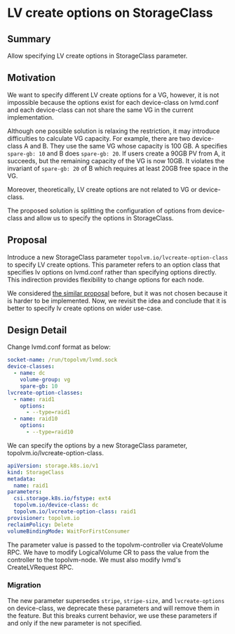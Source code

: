 # LV create options on StorageClass

## Summary

Allow specifying LV create options in StorageClass parameter.

## Motivation

We want to specify different LV create options for a VG, however, it is not
impossible because the options exist for each device-class on lvmd.conf and
each device-class can not share the same VG in the current implementation.

Although one possible solution is relaxing the restriction, it may introduce
difficulties to calculate VG capacity. For example, there are two device-class A and B.
They use the same VG whose capacity is 100 GB. A specifies `spare-gb: 10` and B does `spare-gb: 20`.
If users create a 90GB PV from A, it succeeds, but the remaining capacity of the VG is now 10GB.
It violates the invariant of `spare-gb: 20` of B which requires at least 20GB free space in the VG.

Moreover, theoretically, LV create options are not related to VG or device-class.

The proposed solution is splitting the configuration of options from device-class and allow us to specify the options in StorageClass.

## Proposal

Introduce a new StorageClass parameter `topolvm.io/lvcreate-option-class` to specify LV create options.
This parameter refers to an option class that specifies lv options on lvmd.conf rather than specifying options directly.
This indirection provides flexibility to change options for each node.

We considered [the similar proposal](lvcreate-options.md) before, but it was not chosen because it is harder to be implemented.
Now, we revisit the idea and conclude that it is better to specify lv create options on wider use-case.

## Design Detail

Change lvmd.conf format as below:

```yaml
socket-name: /run/topolvm/lvmd.sock
device-classes:
  - name: dc
    volume-group: vg
    spare-gb: 10
lvcreate-option-classes:
  - name: raid1
    options:
      - --type=raid1
  - name: raid10
    options:
      - --type=raid10
```

We can specify the options by a new StorageClass parameter, topolvm.io/lvcreate-option-class.

```yaml
apiVersion: storage.k8s.io/v1
kind: StorageClass
metadata:
  name: raid1
parameters:
  csi.storage.k8s.io/fstype: ext4
  topolvm.io/device-class: dc
  topolvm.io/lvcreate-option-class: raid1
provisioner: topolvm.io
reclaimPolicy: Delete
volumeBindingMode: WaitForFirstConsumer
```

The parameter value is passed to the topolvm-controller via CreateVolume RPC.
We have to modify LogicalVolume CR to pass the value from the controller to the topolvm-node.
We must also modify lvmd's CreateLVRequest RPC.

### Migration

The new parameter supersedes `stripe`, `stripe-size`, and `lvcreate-options` on device-class,
we deprecate these parameters and will remove them in the feature.
But this breaks current behavior, we use these parameters if and only if the new parameter is not specified.

